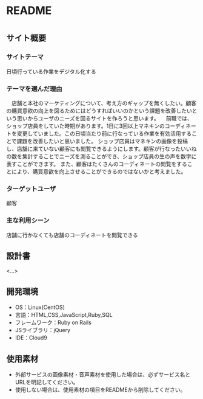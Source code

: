 # README

# <window shopping>

## サイト概要
### サイトテーマ
日頃行っている作業をデジタル化する

### テーマを選んだ理由
　店舗と本社のマーケティングについて、考え方のギャップを無くしたい。顧客の購買意欲の向上を図るためにはどうすればいいのかという課題を改善したいという思いからユーザのニーズを図るサイトを作ろうと思います。
　前職では、ショップ店員をしていた時期があります。1日に3回以上マネキンのコーディネートを変更していました。この日頃当たり前に行なっている作業を有効活用することで課題を改善したいと思いました。
ショップ店員はマネキンの画像を投稿し、店舗に来ていない顧客にも閲覧できるようにします。顧客が行なったいいねの数を集計することでニーズを測ることができ、ショップ店員の生の声を数字に表すことができます。
また、顧客はたくさんのコーディネートの閲覧をすることにより、購買意欲を向上させることができるのではないかと考えました。


### ターゲットユーザ
顧客
### 主な利用シーン
店舗に行かなくても店舗のコーディネートを閲覧できる
## 設計書
<...>

## 開発環境
- OS：Linux(CentOS)
- 言語：HTML,CSS,JavaScript,Ruby,SQL
- フレームワーク：Ruby on Rails
- JSライブラリ：jQuery
- IDE：Cloud9

## 使用素材
- 外部サービスの画像素材・音声素材を使用した場合は、必ずサービス名とURLを明記してください。
- 使用しない場合は、使用素材の項目をREADMEから削除してください。


